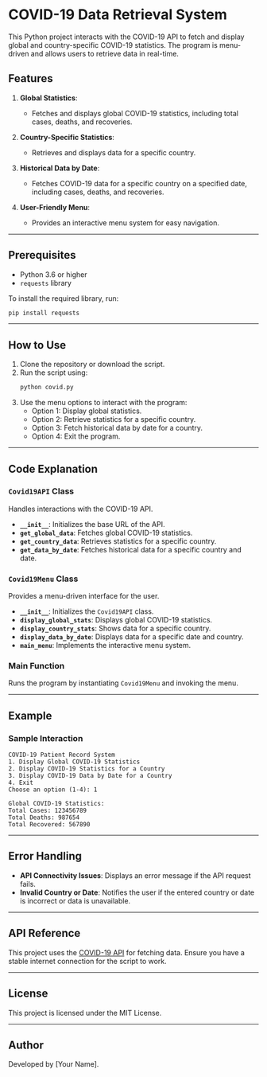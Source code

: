 # COVID-19 Data Retrieval System

This Python project interacts with the COVID-19 API to fetch and display global and country-specific COVID-19 statistics. The program is menu-driven and allows users to retrieve data in real-time.

## Features

1. **Global Statistics**:
   - Fetches and displays global COVID-19 statistics, including total cases, deaths, and recoveries.

2. **Country-Specific Statistics**:
   - Retrieves and displays data for a specific country.

3. **Historical Data by Date**:
   - Fetches COVID-19 data for a specific country on a specified date, including cases, deaths, and recoveries.

4. **User-Friendly Menu**:
   - Provides an interactive menu system for easy navigation.

---

## Prerequisites

- Python 3.6 or higher
- `requests` library

To install the required library, run:
```bash
pip install requests
```

---

## How to Use

1. Clone the repository or download the script.
2. Run the script using:
   ```bash
   python covid.py
   ```
3. Use the menu options to interact with the program:
   - Option 1: Display global statistics.
   - Option 2: Retrieve statistics for a specific country.
   - Option 3: Fetch historical data by date for a country.
   - Option 4: Exit the program.

---

## Code Explanation

### `Covid19API` Class
Handles interactions with the COVID-19 API.

- **`__init__`**: Initializes the base URL of the API.
- **`get_global_data`**: Fetches global COVID-19 statistics.
- **`get_country_data`**: Retrieves statistics for a specific country.
- **`get_data_by_date`**: Fetches historical data for a specific country and date.

### `Covid19Menu` Class
Provides a menu-driven interface for the user.

- **`__init__`**: Initializes the `Covid19API` class.
- **`display_global_stats`**: Displays global COVID-19 statistics.
- **`display_country_stats`**: Shows data for a specific country.
- **`display_data_by_date`**: Displays data for a specific date and country.
- **`main_menu`**: Implements the interactive menu system.

### Main Function
Runs the program by instantiating `Covid19Menu` and invoking the menu.

---

## Example

### Sample Interaction
```
COVID-19 Patient Record System
1. Display Global COVID-19 Statistics
2. Display COVID-19 Statistics for a Country
3. Display COVID-19 Data by Date for a Country
4. Exit
Choose an option (1-4): 1

Global COVID-19 Statistics:
Total Cases: 123456789
Total Deaths: 987654
Total Recovered: 567890
```

---

## Error Handling

- **API Connectivity Issues**: Displays an error message if the API request fails.
- **Invalid Country or Date**: Notifies the user if the entered country or date is incorrect or data is unavailable.

---

## API Reference

This project uses the [COVID-19 API](https://disease.sh/) for fetching data. Ensure you have a stable internet connection for the script to work.

---

## License

This project is licensed under the MIT License.

---

## Author

Developed by [Your Name].

